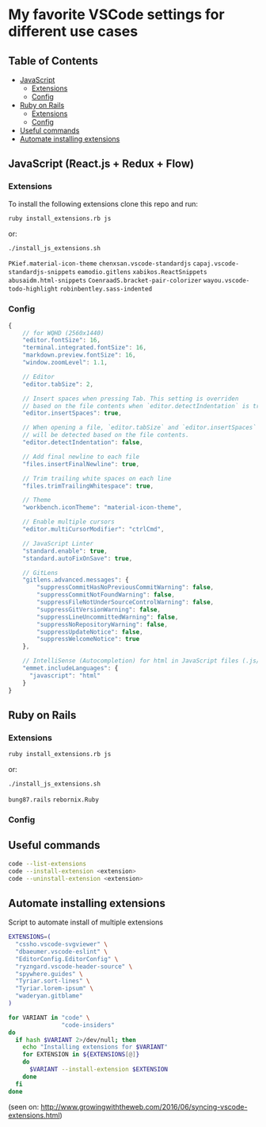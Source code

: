# My favorite VSCode settings for different use cases

## Table of Contents

- [JavaScript](#javascript-reactjs--redux--flow)
  - [Extensions](#extensions)
  - [Config](#config)
- [Ruby on Rails](#ruby-on-rails)
  - [Extensions](#extensions-1)
  - [Config](#config-1)
- [Useful commands](#useful-commands)
- [Automate installing extensions](automate-installing-extensions)


## JavaScript (React.js + Redux + Flow)
### Extensions

To install the following extensions clone this repo and run:

```bash
ruby install_extensions.rb js
```
or:
```bash
./install_js_extensions.sh
```

`PKief.material-icon-theme`
`chenxsan.vscode-standardjs`
`capaj.vscode-standardjs-snippets`
`eamodio.gitlens`
`xabikos.ReactSnippets`
`abusaidm.html-snippets`
`CoenraadS.bracket-pair-colorizer`
`wayou.vscode-todo-highlight`
`robinbentley.sass-indented`

### Config

```javascript
{
    // for WQHD (2560x1440)
    "editor.fontSize": 16,
    "terminal.integrated.fontSize": 16,
    "markdown.preview.fontSize": 16,
    "window.zoomLevel": 1.1,

    // Editor
    "editor.tabSize": 2,

    // Insert spaces when pressing Tab. This setting is overriden
    // based on the file contents when `editor.detectIndentation` is true.
    "editor.insertSpaces": true,

    // When opening a file, `editor.tabSize` and `editor.insertSpaces`
    // will be detected based on the file contents.
    "editor.detectIndentation": false,

    // Add final newline to each file
    "files.insertFinalNewline": true,

    // Trim trailing white spaces on each line
    "files.trimTrailingWhitespace": true,

    // Theme
    "workbench.iconTheme": "material-icon-theme",

    // Enable multiple cursors
    "editor.multiCursorModifier": "ctrlCmd",

    // JavaScript Linter
    "standard.enable": true,
    "standard.autoFixOnSave": true,

    // GitLens
    "gitlens.advanced.messages": {
        "suppressCommitHasNoPreviousCommitWarning": false,
        "suppressCommitNotFoundWarning": false,
        "suppressFileNotUnderSourceControlWarning": false,
        "suppressGitVersionWarning": false,
        "suppressLineUncommittedWarning": false,
        "suppressNoRepositoryWarning": false,
        "suppressUpdateNotice": false,
        "suppressWelcomeNotice": true
    },

    // IntelliSense (Autocompletion) for html in JavaScript files (.js/.jsx)
    "emmet.includeLanguages": {
      "javascript": "html"
    }
}
```

## Ruby on Rails
### Extensions

```bash
ruby install_extensions.rb js
```
or:
```bash
./install_js_extensions.sh
```

`bung87.rails`
`rebornix.Ruby`

### Config

## Useful commands

```bash
code --list-extensions
code --install-extension <extension>
code --uninstall-extension <extension>
```

## Automate installing extensions

Script to automate install of multiple extensions

```bash
EXTENSIONS=(
  "cssho.vscode-svgviewer" \
  "dbaeumer.vscode-eslint" \
  "EditorConfig.EditorConfig" \
  "ryzngard.vscode-header-source" \
  "spywhere.guides" \
  "Tyriar.sort-lines" \
  "Tyriar.lorem-ipsum" \
  "waderyan.gitblame"
)

for VARIANT in "code" \
               "code-insiders"
do
  if hash $VARIANT 2>/dev/null; then
    echo "Installing extensions for $VARIANT"
    for EXTENSION in ${EXTENSIONS[@]}
    do
      $VARIANT --install-extension $EXTENSION
    done
  fi
done
```

(seen on: http://www.growingwiththeweb.com/2016/06/syncing-vscode-extensions.html)

